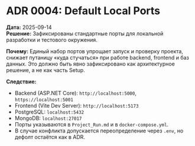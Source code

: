# ADR 0004: Default Local Ports

**Дата:** 2025-09-14  
**Решение:** Зафиксированы стандартные порты для локальной разработки и тестового окружения.  

**Почему:** Единый набор портов упрощает запуск и проверку проекта, снижает путаницу «куда стучаться» при работе backend, frontend и баз данных. Это должно быть явно зафиксировано как архитектурное решение, а не как часть Setup.  

**Следствие:**  

- Backend (ASP.NET Core): `http://localhost:5000`, `https://localhost:5001`  
- Frontend (Vite Dev Server): `http://localhost:5173`  
- PostgreSQL: `localhost:5432`  
- MongoDB: `localhost:27017`  
- Порты указываются в `Project_Run.md` и в `docker-compose.yml`.  
- В случае конфликта допускается переопределение через `.env`, но дефолт остаётся как в ADR.  
